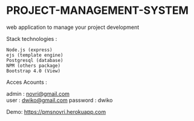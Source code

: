 # PROJECT-MANAGEMENT-SYSTEM
web application to manage your project development

Stack technologies :

    Node.js (express)
    ejs (template engine)
    Postgresql (database)
    NPM (others package)
    Bootstrap 4.0 (View)
    
Acces Acounts :

admin : novri@gmail.com  
user : dwiko@gmail.com    password : dwiko

Demo: https://pmsnovri.herokuapp.com



